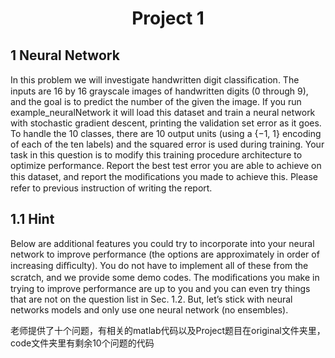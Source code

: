 # <center> Project 1 </center>

## 1 Neural Network
In this problem we will investigate handwritten digit classiﬁcation. The inputs are 16 by 16 grayscale images
of handwritten digits (0 through 9), and the goal is to predict the number of the given the image. If you run
example_neuralNetwork it will load this dataset and train a neural network with stochastic gradient descent,
printing the validation set error as it goes. To handle the 10 classes, there are 10 output units (using a {−1, 1}
encoding of each of the ten labels) and the squared error is used during training. Your task in this question is to
modify this training procedure architecture to optimize performance.
Report the best test error you are able to achieve on this dataset, and report the modiﬁcations you made to
achieve this. Please refer to previous instruction of writing the report.
## 1.1 Hint
Below are additional features you could try to incorporate into your neural network to improve performance (the
options are approximately in order of increasing diﬃculty). You do not have to implement all of these from the
scratch, and we provide some demo codes. The modiﬁcations you make in trying to improve performance are up to
you and you can even try things that are not on the question list in Sec. 1.2. But, let’s stick with neural networks
models and only use one neural network (no ensembles).

老师提供了十个问题，有相关的matlab代码以及Project题目在original文件夹里，code文件夹里有剩余10个问题的代码